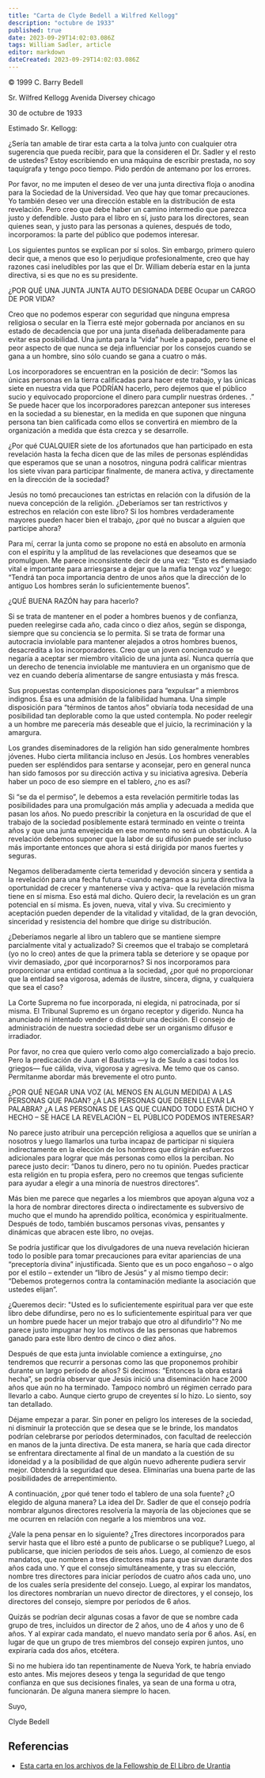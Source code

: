 ```yaml
---
title: "Carta de Clyde Bedell a Wilfred Kellogg"
description: "octubre de 1933"
published: true
date: 2023-09-29T14:02:03.086Z
tags: William Sadler, article
editor: markdown
dateCreated: 2023-09-29T14:02:03.086Z
---
```


<p class="v-card v-sheet theme--light grey lighten-3 px-2">© 1999 C. Barry Bedell</p>

Sr. Wilfred Kellogg
Avenida Diversey
chicago

30 de octubre de 1933

Estimado Sr. Kellogg:

¿Sería tan amable de tirar esta carta a la tolva junto con cualquier otra sugerencia que pueda recibir, para que la consideren el Dr. Sadler y el resto de ustedes? Estoy escribiendo en una máquina de escribir prestada, no soy taquígrafa y tengo poco tiempo. Pido perdón de antemano por los errores.

Por favor, no me imputen el deseo de ver una junta directiva floja o anodina para la Sociedad de la Universidad. Veo que hay que tomar precauciones. Yo también deseo ver una dirección estable en la distribución de esta revelación. Pero creo que debe haber un camino intermedio que parezca justo y defendible. Justo para el libro en sí, justo para los directores, sean quienes sean, y justo para las personas a quienes, después de todo, incorporamos: la parte del público que podemos interesar.

Los siguientes puntos se explican por sí solos. Sin embargo, primero quiero decir que, a menos que eso lo perjudique profesionalmente, creo que hay razones casi ineludibles por las que el Dr. William debería estar en la junta directiva, si es que no es su presidente.

¿POR QUÉ UNA JUNTA JUNTA AUTO DESIGNADA DEBE Ocupar un CARGO DE POR VIDA?

Creo que no podemos esperar con seguridad que ninguna empresa religiosa o secular en la Tierra esté mejor gobernada por ancianos en su estado de decadencia que por una junta diseñada deliberadamente para evitar esa posibilidad. Una junta para la “vida” huele a papado, pero tiene el peor aspecto de que nunca se deja influenciar por los consejos cuando se gana a un hombre, sino sólo cuando se gana a cuatro o más.

Los incorporadores se encuentran en la posición de decir: “Somos las únicas personas en la tierra calificadas para hacer este trabajo, y las únicas siete en nuestra vida que PODRÍAN hacerlo, pero dejemos que el público sucio y equivocado proporcione el dinero para cumplir nuestras órdenes. .” Se puede hacer que los incorporadores parezcan anteponer sus intereses en la sociedad a su bienestar, en la medida en que suponen que ninguna persona tan bien calificada como ellos se convertirá en miembro de la organización a medida que ésta crezca y se desarrolle.

¿Por qué CUALQUIER siete de los afortunados que han participado en esta revelación hasta la fecha dicen que de las miles de personas espléndidas que esperamos que se unan a nosotros, ninguna podrá calificar mientras los siete vivan para participar finalmente, de manera activa, y directamente en la dirección de la sociedad?

Jesús no tomó precauciones tan estrictas en relación con la difusión de la nueva concepción de la religión. ¿Deberíamos ser tan restrictivos y estrechos en relación con este libro? Si los hombres verdaderamente mayores pueden hacer bien el trabajo, ¿por qué no buscar a alguien que participe ahora?

Para mí, cerrar la junta como se propone no está en absoluto en armonía con el espíritu y la amplitud de las revelaciones que deseamos que se promulguen. Me parece inconsistente decir de una vez: “Esto es demasiado vital e importante para arriesgarse a dejar que la mafia tenga voz” y luego: “Tendrá tan poca importancia dentro de unos años que la dirección de lo antiguo Los hombres serán lo suficientemente buenos”.

¿QUÉ BUENA RAZÓN hay para hacerlo?

Si se trata de mantener en el poder a hombres buenos y de confianza, pueden reelegirse cada año, cada cinco o diez años, según se disponga, siempre que su conciencia se lo permita. Si se trata de formar una autocracia inviolable para mantener alejados a otros hombres buenos, desacredita a los incorporadores. Creo que un joven concienzudo se negaría a aceptar ser miembro vitalicio de una junta así. Nunca querría que un derecho de tenencia inviolable me mantuviera en un organismo que de vez en cuando debería alimentarse de sangre entusiasta y más fresca.

Sus propuestas contemplan disposiciones para “expulsar” a miembros indignos. Ésa es una admisión de la falibilidad humana. Una simple disposición para “términos de tantos años” obviaría toda necesidad de una posibilidad tan deplorable como la que usted contempla. No poder reelegir a un hombre me parecería más deseable que el juicio, la recriminación y la amargura.

Los grandes diseminadores de la religión han sido generalmente hombres jóvenes. Hubo cierta militancia incluso en Jesús. Los hombres venerables pueden ser espléndidos para sentarse y aconsejar, pero en general nunca han sido famosos por su dirección activa y su iniciativa agresiva. Debería haber un poco de eso siempre en el tablero, ¿no es así?

Si “se da el permiso”, le debemos a esta revelación permitirle todas las posibilidades para una promulgación más amplia y adecuada a medida que pasan los años. No puedo prescribir la conjetura en la oscuridad de que el trabajo de la sociedad posiblemente estará terminado en veinte o treinta años y que una junta envejecida en ese momento no será un obstáculo. A la revelación debemos suponer que la labor de su difusión puede ser incluso más importante entonces que ahora si está dirigida por manos fuertes y seguras.

Negamos deliberadamente cierta temeridad y devoción sincera y sentida a la revelación para una fecha futura -cuando negamos a su junta directiva la oportunidad de crecer y mantenerse viva y activa- que la revelación misma tiene en sí misma. Eso está mal dicho. Quiero decir, la revelación es un gran potencial en sí misma. Es joven, nueva, vital y viva. Su crecimiento y aceptación pueden depender de la vitalidad y vitalidad, de la gran devoción, sinceridad y resistencia del hombre que dirige su distribución.

¿Deberíamos negarle al libro un tablero que se mantiene siempre parcialmente vital y actualizado? Si creemos que el trabajo se completará (yo no lo creo) antes de que la primera tabla se deteriore y se opaque por vivir demasiado, ¿por qué incorporarnos? Si nos incorporamos para proporcionar una entidad continua a la sociedad, ¿por qué no proporcionar que la entidad sea vigorosa, además de ilustre, sincera, digna, y cualquiera que sea el caso?

La Corte Suprema no fue incorporada, ni elegida, ni patrocinada, por sí misma. El Tribunal Supremo es un órgano receptor y digerido. Nunca ha anunciado ni intentado vender o distribuir una decisión. El consejo de administración de nuestra sociedad debe ser un organismo difusor e irradiador.

Por favor, no crea que quiero verlo como algo comercializado a bajo precio. Pero la predicación de Juan el Bautista —y la de Saulo a casi todos los griegos— fue cálida, viva, vigorosa y agresiva. Me temo que os canso. Permítanme abordar más brevemente el otro punto.

¿POR QUÉ NEGAR UNA VOZ (AL MENOS EN ALGUN MEDIDA) A LAS PERSONAS QUE PAGAN? ¿A LAS PERSONAS QUE DEBEN LLEVAR LA PALABRA? ¿A LAS PERSONAS DE LAS QUE CUANDO TODO ESTÁ DICHO Y HECHO – SE HACE LA REVELACIÓN – EL PÚBLICO PODEMOS INTERESAR?

No parece justo atribuir una percepción religiosa a aquellos que se unirían a nosotros y luego llamarlos una turba incapaz de participar ni siquiera indirectamente en la elección de los hombres que dirigirán esfuerzos adicionales para lograr que más personas como ellos la perciban. No parece justo decir: “Danos tu dinero, pero no tu opinión. Puedes practicar esta religión en tu propia esfera, pero no creemos que tengas suficiente para ayudar a elegir a una minoría de nuestros directores”.

Más bien me parece que negarles a los miembros que apoyan alguna voz a la hora de nombrar directores directa o indirectamente es subversivo de mucho que el mundo ha aprendido política, económica y espiritualmente. Después de todo, también buscamos personas vivas, pensantes y dinámicas que abracen este libro, no ovejas.

Se podría justificar que los divulgadores de una nueva revelación hicieran todo lo posible para tomar precauciones para evitar apariencias de una “preceptoría divina” injustificada. Siento que es un poco engañoso – o algo por el estilo – extender un “libro de Jesús” y al mismo tiempo decir: “Debemos protegernos contra la contaminación mediante la asociación que ustedes elijan”.

¿Queremos decir: "Usted es lo suficientemente espiritual para ver que este libro debe difundirse, pero no es lo suficientemente espiritual para ver que un hombre puede hacer un mejor trabajo que otro al difundirlo"? No me parece justo impugnar hoy los motivos de las personas que habremos ganado para este libro dentro de cinco o diez años.

Después de que esta junta inviolable comience a extinguirse, ¿no tendremos que recurrir a personas como las que proponemos prohibir durante un largo período de años? Si decimos: “Entonces la obra estará hecha”, se podría observar que Jesús inició una diseminación hace 2000 años que aún no ha terminado. Tampoco nombró un régimen cerrado para llevarlo a cabo. Aunque cierto grupo de creyentes sí lo hizo. Lo siento, soy tan detallado.

Déjame empezar a parar. Sin poner en peligro los intereses de la sociedad, ni disminuir la protección que se desea que se le brinde, los mandatos podrían celebrarse por períodos determinados, con facultad de reelección en manos de la junta directiva. De esta manera, se haría que cada director se enfrentara directamente al final de un mandato a la cuestión de su idoneidad y a la posibilidad de que algún nuevo adherente pudiera servir mejor. Obtendrá la seguridad que desea. Eliminarías una buena parte de las posibilidades de arrepentimiento.

A continuación, ¿por qué tener todo el tablero de una sola fuente? ¿O elegido de alguna manera? La idea del Dr. Sadler de que el consejo podría nombrar algunos directores resolvería la mayoría de las objeciones que se me ocurren en relación con negarle a los miembros una voz.

¿Vale la pena pensar en lo siguiente? ¿Tres directores incorporados para servir hasta que el libro esté a punto de publicarse o se publique? Luego, al publicarse, que inicien períodos de seis años. Luego, al comienzo de esos mandatos, que nombren a tres directores más para que sirvan durante dos años cada uno. Y que el consejo simultáneamente, y tras su elección, nombre tres directores para iniciar períodos de cuatro años cada uno, uno de los cuales sería presidente del consejo. Luego, al expirar los mandatos, los directores nombrarían un nuevo director de directores, y el consejo, los directores del consejo, siempre por períodos de 6 años.

Quizás se podrían decir algunas cosas a favor de que se nombre cada grupo de tres, incluidos un director de 2 años, uno de 4 años y uno de 6 años. Y al expirar cada mandato, el nuevo mandato sería por 6 años. Así, en lugar de que un grupo de tres miembros del consejo expiren juntos, uno expiraría cada dos años, etcétera.

Si no me hubiera ido tan repentinamente de Nueva York, te habría enviado esto antes. Mis mejores deseos y tenga la seguridad de que tengo confianza en que sus decisiones finales, ya sean de una forma u otra, funcionarán. De alguna manera siempre lo hacen.

Suyo,

Clyde Bedell

## Referencias

* [Esta carta en los archivos de la Fellowship de El Libro de Urantia](https://archive.urantiabook.org/archive/history/kellogg_letter1033.htm)